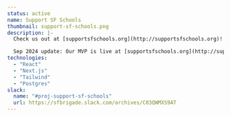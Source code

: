 ```yaml
---
status: active
name: Support SF Schools
thumbnail: support-sf-schools.png
description: |-
  Check us out at [supportsfschools.org](http://supportsfschools.org)! Our target users are people who live or work in San Francisco and want to support local schools but don’t know how. This is a fun and important project to bring transparency, engagement, and dollars to the school district.

  Sep 2024 update: Our MVP is live at [supportsfschools.org](http://supportsfschools.org)! We focus on helping people connect with schools near where they live or work, and to find where to donate their money or volunteer their time. The MVP is high school only, so we’ll soon be expanding to elementary and middle schools.
technologies:
  - "React"
  - "Next.js"
  - "Tailwind"
  - "Postgres"
slack:
  name: "#proj-support-sf-schools"
  url: https://sfbrigade.slack.com/archives/C03QWMXS9AT
---
```

